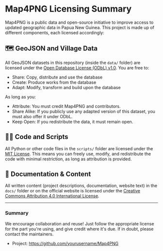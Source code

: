 # Map4PNG Licensing Summary

Map4PNG is a public data and open-source initiative to improve access to updated geographic data in Papua New Guinea. This project is made up of different components, each licensed accordingly:

## 🗺️ GeoJSON and Village Data
All GeoJSON datasets in this repository (inside the `data/` folder) are licensed under the [Open Database License (ODbL) v1.0](https://opendatacommons.org/licenses/odbl/1-0/). You are free to:

- Share: Copy, distribute and use the database
- Create: Produce works from the database
- Adapt: Modify, transform and build upon the database

As long as you:
- Attribute: You must credit Map4PNG and contributors.
- Share Alike: If you publicly use any adapted version of this dataset, you must also offer it under ODbL.
- Keep Open: If you redistribute the data, it must remain open.

## 🧑‍💻 Code and Scripts
All Python or other code files in the `scripts/` folder are licensed under the [MIT License](https://opensource.org/licenses/MIT). This means you can freely use, modify, and redistribute the code with minimal restriction, as long as attribution is provided.

## 📄 Documentation & Content
All written content (project descriptions, documentation, website text) in the `docs/` folder or on the official website is licensed under the [Creative Commons Attribution 4.0 International License](https://creativecommons.org/licenses/by/4.0/).

---

### Summary
We encourage collaboration and reuse! Just follow the appropriate license for the part you're using, and give credit where it's due. If in doubt, please contact the maintainers.

- Project: https://github.com/yourusername/Map4PNG
